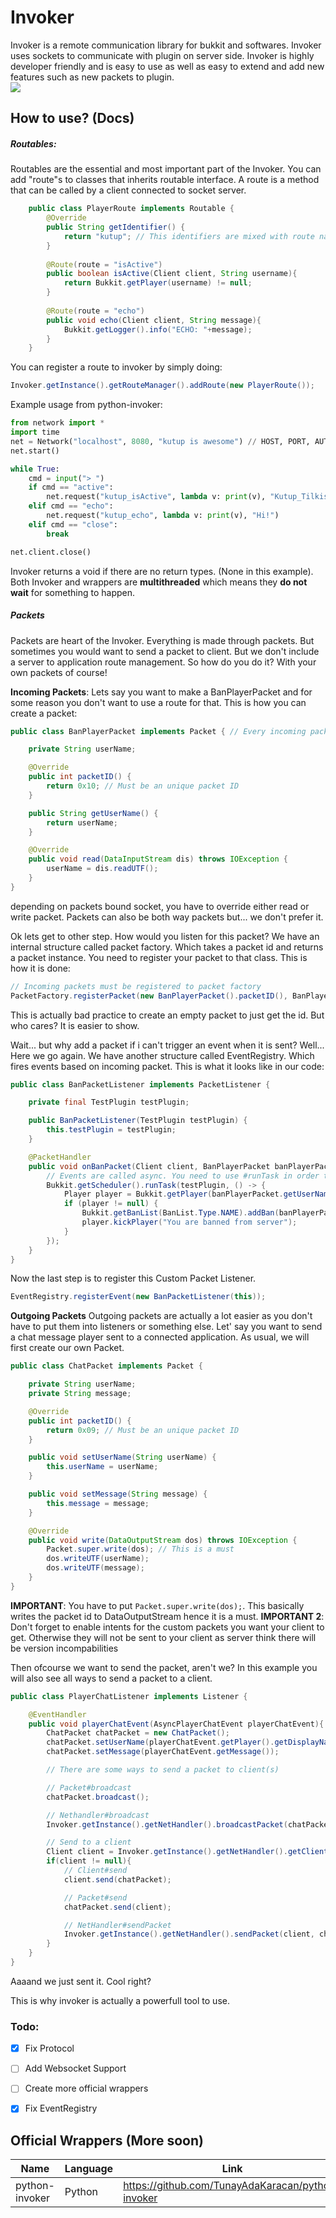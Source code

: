 # Invoker
Invoker is a remote communication library for bukkit and softwares. Invoker uses sockets to communicate with plugin on server side. Invoker is highly developer friendly and is easy to use as well as easy to extend and add new features such as new packets to plugin. <br>
[![](https://jitpack.io/v/TunayAdaKaracan/Invoker.svg)](https://jitpack.io/#TunayAdaKaracan/Invoker)
## How to use? (Docs)

##### Routables:
Routables are the essential and most important part of the Invoker. You can add "route"s to classes that inherits routable interface. A route is a method that can be called by a client connected to socket server.

```java
    public class PlayerRoute implements Routable {
        @Override
        public String getIdentifier() {
            return "kutup"; // This identifiers are mixed with route names. I.E: kutup_echo
        }
    
        @Route(route = "isActive")
        public boolean isActive(Client client, String username){
            return Bukkit.getPlayer(username) != null;
        }
    
        @Route(route = "echo")
        public void echo(Client client, String message){
            Bukkit.getLogger().info("ECHO: "+message);
        }
    }
```
You can register a route to invoker by simply doing:
```java
Invoker.getInstance().getRouteManager().addRoute(new PlayerRoute());
```

Example usage from python-invoker:
```python
from network import *
import time
net = Network("localhost", 8080, "kutup is awesome") // HOST, PORT, AUTH KEY
net.start()

while True:
    cmd = input("> ")
    if cmd == "active":
        net.request("kutup_isActive", lambda v: print(v), "Kutup_Tilkisi")
    elif cmd == "echo":
        net.request("kutup_echo", lambda v: print(v), "Hi!")
    elif cmd == "close":
        break

net.client.close()
```

Invoker returns a void if there are no return types. (None in this example). Both Invoker and wrappers are **multithreaded** which means they **do not wait** for something to happen. 

##### Packets
Packets are heart of the Invoker. Everything is made through packets. But sometimes you would want to send a packet to client. But we don't include a server to application route management. So how do you do it?
With your own packets of course!

**Incoming Packets**:
Lets say you want to make a BanPlayerPacket and for some reason you don't want to use a route for that. This is how you can create a packet:
```java
public class BanPlayerPacket implements Packet { // Every incoming packet can also extend Bukkit Event. They are fired automatically.

    private String userName;

    @Override
    public int packetID() {
        return 0x10; // Must be an unique packet ID
    }

    public String getUserName() {
        return userName;
    }

    @Override
    public void read(DataInputStream dis) throws IOException {
        userName = dis.readUTF();
    }
}
```
depending on packets bound socket, you have to override either read or write packet. Packets can also be both way packets but... we don't prefer it.

Ok lets get to other step. How would you listen for this packet?
We have an internal structure called packet factory. Which takes a packet id and returns a packet instance.
You need to register your packet to that class.
This is how it is done:
```java
// Incoming packets must be registered to packet factory
PacketFactory.registerPacket(new BanPlayerPacket().packetID(), BanPlayerPacket::new); 
```
This is actually bad practice to create an empty packet to just get the id. But who cares? It is easier to show.

Wait... but why add a packet if i can't trigger an event when it is sent?
Well... Here we go again. We have another structure called EventRegistry. Which fires events based on incoming packet.
This is what it looks like in our code:

```java
public class BanPacketListener implements PacketListener {

    private final TestPlugin testPlugin;

    public BanPacketListener(TestPlugin testPlugin) {
        this.testPlugin = testPlugin;
    }

    @PacketHandler
    public void onBanPacket(Client client, BanPlayerPacket banPlayerPacket) {
        // Events are called async. You need to use #runTask in order to use any operation that must be done in sync.
        Bukkit.getScheduler().runTask(testPlugin, () -> {
            Player player = Bukkit.getPlayer(banPlayerPacket.getUserName());
            if (player != null) {
                Bukkit.getBanList(BanList.Type.NAME).addBan(banPlayerPacket.getUserName(), null, null, null);
                player.kickPlayer("You are banned from server");
            }
        });
    }
}
```
Now the last step is to register this Custom Packet Listener.
```java
EventRegistry.registerEvent(new BanPacketListener(this));
``` 

**Outgoing Packets**
Outgoing packets are actually a lot easier as you don't have to put them into listeners or something else.
Let' say you want to send a chat message player sent to a connected application. 
As usual, we will first create our own Packet.

```java
public class ChatPacket implements Packet {

    private String userName;
    private String message;

    @Override
    public int packetID() {
        return 0x09; // Must be an unique packet ID
    }

    public void setUserName(String userName) {
        this.userName = userName;
    }

    public void setMessage(String message) {
        this.message = message;
    }

    @Override
    public void write(DataOutputStream dos) throws IOException {
        Packet.super.write(dos); // This is a must
        dos.writeUTF(userName);
        dos.writeUTF(message);
    }
}
```
**IMPORTANT**: You have to put `Packet.super.write(dos);`. This basically writes the packet id to DataOutputStream hence it is a must.
**IMPORTANT 2**: Don't forget to enable intents for the custom packets you want your client to get. Otherwise they will not be sent to your client as server think there will be version incompabilities

Then ofcourse we want to send the packet, aren't we?
In this example you will also see all ways to send a packet to a client.
```java
public class PlayerChatListener implements Listener {

    @EventHandler
    public void playerChatEvent(AsyncPlayerChatEvent playerChatEvent){
        ChatPacket chatPacket = new ChatPacket();
        chatPacket.setUserName(playerChatEvent.getPlayer().getDisplayName());
        chatPacket.setMessage(playerChatEvent.getMessage());

        // There are some ways to send a packet to client(s)

        // Packet#broadcast
        chatPacket.broadcast();

        // Nethandler#broadcast
        Invoker.getInstance().getNetHandler().broadcastPacket(chatPacket);

        // Send to a client
        Client client = Invoker.getInstance().getNetHandler().getClient(0); // Get first connected client
        if(client != null){
            // Client#send
            client.send(chatPacket);

            // Packet#send
            chatPacket.send(client);

            // NetHandler#sendPacket
            Invoker.getInstance().getNetHandler().sendPacket(client, chatPacket);
        }
    }
}
```
Aaaand we just sent it. Cool right?

This is why invoker is actually a powerfull tool to use.

### Todo:

 - [x] Fix Protocol
 - [ ] Add Websocket Support
 - [ ] Create more official wrappers
 - [x] Fix EventRegistry


## Official Wrappers (More soon)
|Name|Language|Link|
|--|--|--|
|python-invoker|Python|https://github.com/TunayAdaKaracan/python-invoker|

